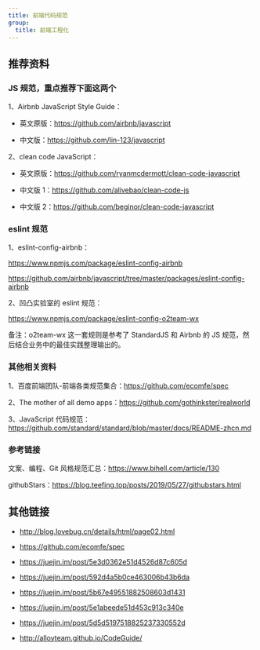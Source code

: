 ```yaml
---
title: 前端代码规范
group:
  title: 前端工程化
---
```


## 推荐资料

### JS 规范，重点推荐下面这两个

1、Airbnb JavaScript Style Guide：

- 英文原版：https://github.com/airbnb/javascript

- 中文版：https://github.com/lin-123/javascript

2、clean code JavaScript：

- 英文原版：https://github.com/ryanmcdermott/clean-code-javascript

- 中文版 1：https://github.com/alivebao/clean-code-js

- 中文版 2：https://github.com/beginor/clean-code-javascript

### eslint 规范

1、eslint-config-airbnb：

https://www.npmjs.com/package/eslint-config-airbnb

https://github.com/airbnb/javascript/tree/master/packages/eslint-config-airbnb

2、凹凸实验室的 eslint 规范：

https://www.npmjs.com/package/eslint-config-o2team-wx

备注：o2team-wx 这一套规则是参考了 StandardJS 和 Airbnb 的 JS 规范，然后结合业务中的最佳实践整理输出的。

### 其他相关资料

1、百度前端团队-前端各类规范集合：https://github.com/ecomfe/spec

2、The mother of all demo apps：https://github.com/gothinkster/realworld

3、JavaScript 代码规范：https://github.com/standard/standard/blob/master/docs/README-zhcn.md

### 参考链接

文案、编程、Git 风格规范汇总：https://www.bihell.com/article/130

githubStars：https://blog.teefing.top/posts/2019/05/27/githubstars.html

## 其他链接

- <http://blog.lovebug.cn/details/html/page02.html>

- <https://github.com/ecomfe/spec>

- <https://juejin.im/post/5e3d0362e51d4526d87c605d>

- <https://juejin.im/post/592d4a5b0ce463006b43b6da>

- <https://juejin.im/post/5b67e49551882508603d1431>

- <https://juejin.im/post/5e1abeede51d453c913c340e>

- <https://juejin.im/post/5d5d5197518825237330552d>

- <http://alloyteam.github.io/CodeGuide/>
